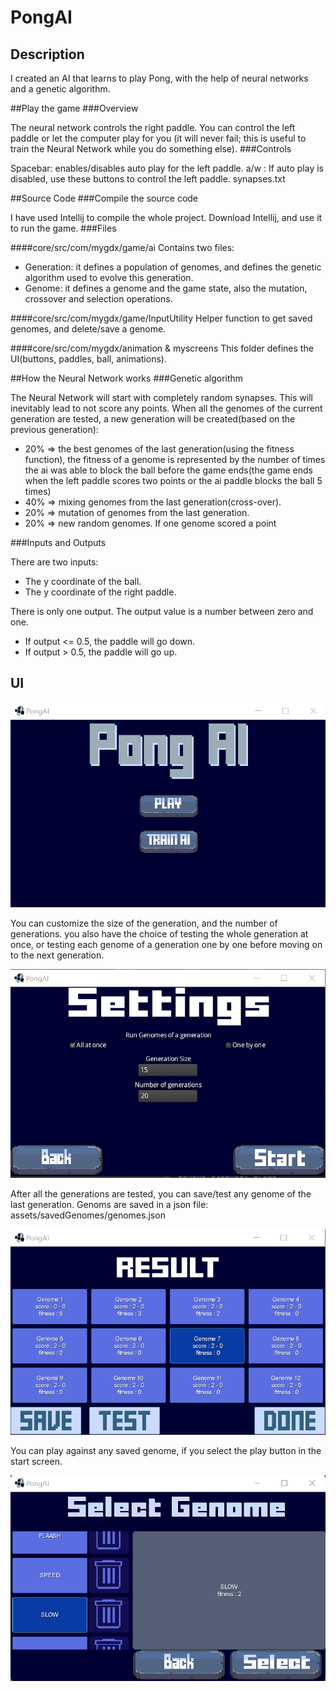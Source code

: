 # PongAI

## Description
I created an AI that learns to play Pong, with the help of neural networks and a genetic algorithm.


##Play the game
###Overview

The neural network controls the right paddle. You can control the left paddle or let the computer play for you (it will never fail; this is useful to train the Neural Network while you do something else).
###Controls

Spacebar: enables/disables auto play for the left paddle.
a/w : If auto play is disabled, use these buttons to control the left paddle.
synapses.txt

##Source Code
###Compile the source code

I have used Intellij to compile the whole project. Download Intellij, and use it to run the game.
###Files

####core/src/com/mygdx/game/ai
Contains two files:
* Generation: it defines a population of genomes, and defines the genetic algorithm used to evolve this generation.
* Genome: it defines a genome and the game state, also the mutation, crossover and selection operations.

####core/src/com/mygdx/game/InputUtility
Helper function to get saved genomes, and delete/save a genome.

####core/src/com/mygdx/animation & myscreens
This folder defines the UI(buttons, paddles, ball, animations).

##How the Neural Network works
###Genetic algorithm

The Neural Network will start with completely random synapses. This will inevitably lead to not score any points. When all the genomes of the current generation are tested, a new generation will be created(based on the previous generation):

* 20% => the best genomes of the last generation(using the fitness function), the fitness of a genome is represented by the number of times the ai was able to block the ball before the game ends(the game ends when the left paddle scores two points or the ai paddle blocks the ball 5 times)
* 40% => mixing genomes from the last generation(cross-over).
* 20% => mutation of genomes from the last generation.
* 20% => new random genomes.
If one genome scored a point

###Inputs and Outputs

There are two inputs:

* The y coordinate of the ball.
* The y coordinate of the right paddle.

There is only one output. The output value is a number between zero and one.

* If output <= 0.5, the paddle will go down.
* If output > 0.5, the paddle will go up.

## UI

![PongAI startScreen](https://raw.githubusercontent.com/HamzaMouhcine/PongAI/master/assets/start_screen.png)

You can customize the size of the generation, and the number of generations. you also have the choice of testing the whole generation at once, or testing each genome of a generation one by one before moving on to the next generation.

![PongAI Settings](https://raw.githubusercontent.com/HamzaMouhcine/PongAI/master/assets/settings_screen.png)

After all the generations are tested, you can save/test any genome of the last generation.
Genoms are saved in a json file: assets/savedGenomes/genomes.json

![PongAI Result](https://raw.githubusercontent.com/HamzaMouhcine/PongAI/master/assets/result_screen.png)

You can play against any saved genome, if you select the play button in the start screen.

![PongAI Settings](https://raw.githubusercontent.com/HamzaMouhcine/PongAI/master/assets/select_screen.png)